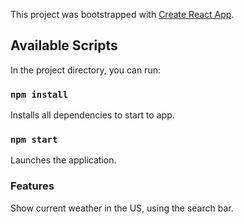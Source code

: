 This project was bootstrapped with [Create React App](https://github.com/facebook/create-react-app).

## Available Scripts

In the project directory, you can run:

### `npm install`

Installs all dependencies to start to app.

### `npm start`

Launches the application.

### Features

Show current weather in the US, using the search bar.
